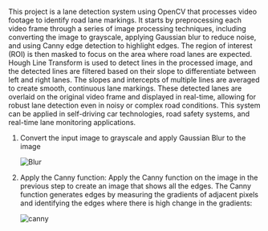 This project is a lane detection system using OpenCV that processes video footage to identify road lane markings. It starts by preprocessing each video frame through a series of image processing techniques, including converting the image to grayscale, applying Gaussian blur to reduce noise, and using Canny edge detection to highlight edges. The region of interest (ROI) is then masked to focus on the area where road lanes are expected. Hough Line Transform is used to detect lines in the processed image, and the detected lines are filtered based on their slope to differentiate between left and right lanes. The slopes and intercepts of multiple lines are averaged to create smooth, continuous lane markings. These detected lanes are overlaid on the original video frame and displayed in real-time, allowing for robust lane detection even in noisy or complex road conditions. This system can be applied in self-driving car technologies, road safety systems, and real-time lane monitoring applications.
1. Convert the input image to grayscale and apply Gaussian Blur to the image

   ![Blur](https://github.com/user-attachments/assets/2ffca067-c879-4338-873c-e7ea1fc7b856)

2. Apply the Canny function: Apply the Canny function on the image in the previous step to create an image that shows all the edges. The Canny function generates edges by measuring the gradients of adjacent pixels and identifying the edges 
   where there is high change in the gradients:

    ![canny](https://github.com/user-attachments/assets/b55cd73c-9256-47aa-a96f-92b931592879)
